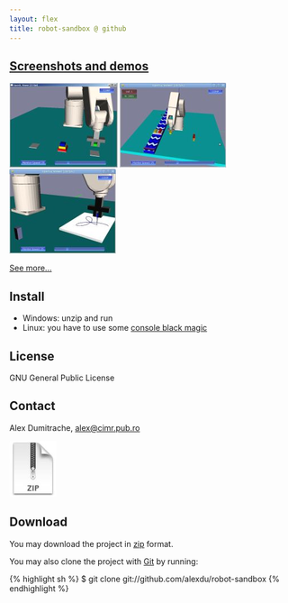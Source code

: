 ```yaml
---
layout: flex
title: robot-sandbox @ github
---
```



[Screenshots and demos](demos.html)
-----------------------------------
[belt1]: thumb-conveyor-belt-1.jpg
[belt2]: thumb-conveyor-belt-2.jpg
[draw-rose]: thumb-robot-drawing-rose.jpg
[hanoi]: thumb-hanoi-towers.jpg

[![robot-sandbox screenshot][hanoi]](demos.html)
[![robot-sandbox screenshot][belt1]](demos.html)
[![robot-sandbox screenshot][draw-rose]](demos.html)

[See more...](demos.html)

Install
-------

* Windows: unzip and run
* Linux: you have to use some [console black magic](install.html)


License
-------

GNU General Public License 

Contact
-------

Alex Dumitrache, <alex@cimr.pub.ro>


<div class="download">
  <a href="http://github.com/alexdu/robot-sandbox/zipball/master">
    <img border="0" src="zip.jpg"></a>
</div>

<a name="download"> </a>

Download
--------

You may download the project in [zip](http://github.com/alexdu/robot-sandbox/zipball/master) format.

You may also clone the project with [Git](http://git-scm.com) by running:

{% highlight sh %}
$ git clone git://github.com/alexdu/robot-sandbox
{% endhighlight %}
 
